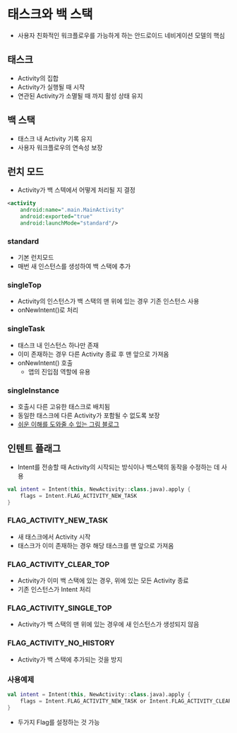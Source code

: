 # 태스크와 백 스택
- 사용자 친화적인 워크플로우를 가능하게 하는 안드로이드 네비게이션 모델의 핵심
## 태스크
- Activity의 집합
- Activity가 실행될 때 시작
- 연관된 Activity가 소멸될 때 까지 활성 상태 유지
## 백 스택
- 태스크 내 Activity 기록 유지
- 사용자 워크플로우의 연속성 보장

## 런치 모드
- Activity가 백 스텍에서 어떻게 처리될 지 결정

```xml
<activity
    android:name=".main.MainActivity"
    android:exported="true"
    android:launchMode="standard"/>
```
### standard
- 기본 런치모드
- 매번 새 인스턴스를 생성하여 백 스택에 추가
### singleTop
- Activity의 인스턴스가 백 스택의 맨 위에 있는 경우 기존 인스턴스 사용
- onNewIntent()로 처리
### singleTask
- 태스크 내 인스턴스 하나만 존재
- 이미 존재하는 경우 다른 Activity 종료 후 맨 앞으로 가져옴
- onNewIntent() 호출
   - 앱의 진입점 역할에 유용
### singleInstance
- 호출시 다른 고유한 태스크로 배치됨
- 동일한 태스크에 다른 Activity가 포함될 수 없도록 보장
- [쉬운 이해를 도와줄 수 있는 그림 블로그](https://yebon-kim.tistory.com/6)

## 인텐트 플래그
- Intent를 전송할 때 Activity의 시작되는 방식이나 백스택의 동작을 수정하는 데 사용
```kotlin
val intent = Intent(this, NewActivity::class.java).apply { 
    flags = Intent.FLAG_ACTIVITY_NEW_TASK
}
```
### FLAG_ACTIVITY_NEW_TASK
- 새 태스크에서 Activity 시작
- 태스크가 이미 존재하는 경우 해당 태스크를 맨 앞으로 가져옴
### FLAG_ACTIVITY_CLEAR_TOP
- Activity가 이미 백 스택에 있는 경우, 위에 있는 모든 Activity 종료
- 기존 인스턴스가 Intent 처리
### FLAG_ACTIVITY_SINGLE_TOP
- Activity가 백 스택의 맨 위에 있는 경우에 새 인스턴스가 생성되지 않음
### FLAG_ACTIVITY_NO_HISTORY
- Activity가 백 스택에 추가되는 것을 방지

### 사용예제
```kotlin
val intent = Intent(this, NewActivity::class.java).apply { 
    flags = Intent.FLAG_ACTIVITY_NEW_TASK or Intent.FLAG_ACTIVITY_CLEAR_TOP
}
```
- 두가지 Flag를 설정하는 것 가능